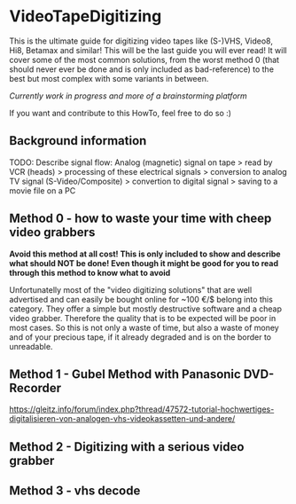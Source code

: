 # VideoTapeDigitizing

This is the ultimate guide for digitizing video tapes like (S-)VHS, Video8, Hi8, Betamax and similar! This will be the last guide you will ever read! It will cover some of the most common solutions, from the worst method 0 (that should never ever be done and is only included as bad-reference) to the best but most complex with some variants in between.

*Currently work in progress and more of a brainstorming platform*

If you want and contribute to this HowTo, feel free to do so :)

## Background information

TODO: Describe signal flow: Analog (magnetic) signal on tape > read by VCR (heads) > processing of these electrical signals > conversion to analog TV signal (S-Video/Composite) > convertion to digital signal > saving to a movie file on a PC


## Method 0 - how to waste your time with cheep video grabbers
**Avoid this method at all cost! This is only included to show and describe what should NOT be done! Even though it might be good for you to read through this method to know what to avoid**

Unfortunatelly most of the "video digitizing solutions" that are well advertised and can easily be bought online for ~100 €/$ belong into this category. They offer a simple but mostly destructive software and a cheap video grabber. Therefore the quality that is to be expected will be poor in most cases. So this is not only a waste of time, but also a waste of money and of your precious tape, if it already degraded and is on the border to unreadable.



## Method 1 - Gubel Method with Panasonic DVD-Recorder

https://gleitz.info/forum/index.php?thread/47572-tutorial-hochwertiges-digitalisieren-von-analogen-vhs-videokassetten-und-andere/




## Method 2 - Digitizing with a serious video grabber 


## Method 3 - vhs decode




